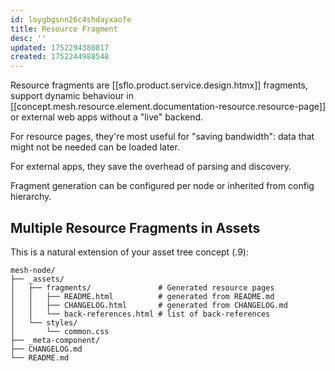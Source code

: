 ```yaml
---
id: loygbgsnn26c4shdayxaofe
title: Resource Fragment
desc: ''
updated: 1752294380817
created: 1752244988548
---
```


Resource fragments are [[sflo.product.service.design.htmx]] fragments, support dynamic behaviour in [[concept.mesh.resource.element.documentation-resource.resource-page]] or external web apps without a "live" backend.

For resource pages, they're most useful for "saving bandwidth": data that might not be needed can be loaded later.

For external apps, they save the overhead of parsing and discovery.

Fragment generation can be configured per node or inherited from config hierarchy.

## **Multiple Resource Fragments in Assets**

This is a natural extension of your asset tree concept (.9):

```
mesh-node/
├── _assets/
│   ├── fragments/               # Generated resource pages
│   │   ├── README.html          # generated from README.md
│   │   ├── CHANGELOG.html       # generated from CHANGELOG.md
│   │   └── back-references.html # list of back-references
│   └── styles/
│       └── common.css
├── _meta-component/
├── CHANGELOG.md
└── README.md
```

